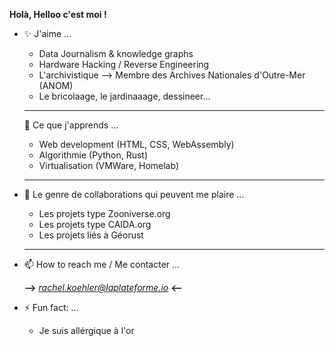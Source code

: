 **Holà, Helloo c'est moi !**
- ✨ J'aime ...
  - Data Journalism & knowledge graphs
  - Hardware Hacking / Reverse Engineering
  - L'archivistique --> Membre des Archives Nationales d'Outre-Mer (ANOM)
  - Le bricolaage, le jardinaaage, dessineer...
  ***

  🌱 Ce que j'apprends ...
  - Web development (HTML, CSS, WebAssembly)
  - Algorithmie (Python, Rust)
  - Virtualisation (VMWare, Homelab)
  ***
  
- 💞️ Le genre de collaborations qui peuvent me plaire ...
  - Les projets type Zooniverse.org
  - Les projets type CAIDA.org
  - Les projets liés à Géorust
  ***
  
- 📫 How to reach me / Me contacter ...
  
  **-->** *rachel.koehler@laplateforme.io* **<--**
- ⚡ Fun fact: ...
  - Je suis allérgique à l'or 

<!---
rachel-koehler/rachel-koehler is a ✨ special ✨ repository because its `README.md` (this file) appears on your GitHub profile.
You can click the Preview link to take a look at your changes.
--->
